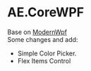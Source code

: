 # AE.CoreWPF

Base on [ModernWpf](https://github.com/Kinnara/ModernWpf)<br>
Some changes and add:
* Simple Color Picker.
* Flex Items Control
